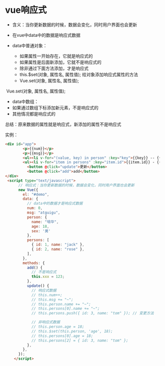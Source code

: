 # vue响应式

- 含义：当你更新数据的时候，数据会变化，同时用户界面也会更新

- 在vue中data中的数据是响应式数据

- data中普通对象：
  - 如果属性一开始存在，它就是响应式的
  - 如果属性是后面新添加，它就不是响应式的
  - 除非通过下面方法添加，才是响应式
  - this.$set(对象, 属性名, 属性值); 给对象添加响应式属性的方法
  - Vue.set(对象, 属性名, 属性值);

 

​        Vue.set(对象, 属性名, 属性值);

-  data中数组：
  - 如果通过数组下标添加新元素，不是响应式的 
  - 其他情况都是响应式的

总结：原来数据的属性就是响应式，新添加的属性不是响应式 

实例：

```html
<div id="app">
        <p>{{num}}</p>
        <p>{{msg}}</p> 
        <ul><li v-for="(value, key) in person" :key="key">{{key}} -- {{value}}</li></ul>
        <ul><li v-for="item in persons" :key="item.id">{{item.id}} - {{item.name}} - {{item.age}}</li></ul>
          <button @click="update">更新</button>
          <button @click="add">add</button>
</div>
 <script type="text/javascript">
      // 响应式：当你更新数据的时候，数据会变化，同时用户界面也会更新
      new Vue({
        el: "#demo",
        data: {
          // data中的数据才是响应式数据
          num: 0,
          msg: "atguigu",
          person: {
            name: "培华",
            age: 18,
            sex: '男'
          },
          persons: [
            { id: 1, name: "jack" },
            { id: 2, name: "rose" },
          ],
        },
        methods: {
          add() {
            // 不是响应式
            this.xxx = 123;
          },
          update() {
            // 响应式数据
            // this.num++;
            // this.msg += "~";
            // this.person.name += "~";
            // this.persons[0].name += "~";
            // this.persons.push({ id: 3, name: "tom" }); // 变更方法

            // 非响应式数据
            // this.person.age = 18;
            // this.$set(this.person, 'age', 18);
            // this.persons[0].age = 18;
            // this.persons[2] = { id: 3, name: "tom" };
          },
        },
      });
    </script>
```

